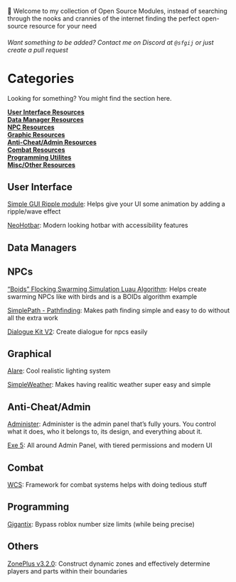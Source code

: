 👋 Welcome to my collection of Open Source Modules, instead of searching through 
the nooks and crannies of the internet finding the perfect open-source resource for your need
###### Want something to be added? Contact me on Discord at ```@sfgij``` or just create a pull request

# Categories
Looking for something? You might find the section here.

[**User Interface Resources**](https://github.com/sfgij/Open-Source-Collection/blob/main/README.md#user-interface) <br />
[**Data Manager Resources**](https://github.com/sfgij/Open-Source-Collection/blob/main/README.md#data-managers) <br />
[**NPC Resources**](https://github.com/sfgij/Open-Source-Collection/blob/main/README.md#npcs) <br />
[**Graphic Resources**](https://github.com/sfgij/Open-Source-Collection/blob/main/README.md#graphical) <br />
[**Anti-Cheat/Admin Resources**](https://github.com/sfgij/Open-Source-Collection/blob/main/README.md#anti-cheatadmin) <br />
[**Combat Resources**](https://github.com/sfgij/Open-Source-Collection/blob/main/README.md#combat) <br />
[**Programming Utilites**](https://github.com/sfgij/Open-Source-Collection/blob/main/README.md#programming) <br />
[**Misc/Other Resources**](https://github.com/sfgij/Open-Source-Collection/blob/main/README.md#others) <br />

## User Interface
[Simple GUI Ripple module](https://devforum.roblox.com/t/simple-gui-ripple-module/3270706): Helps give your UI some animation by adding a ripple/wave effect

[NeoHotbar](https://devforum.roblox.com/t/neohotbar-a-modern-customizable-hotbar-for-roblox/2738850): Modern looking hotbar with accessibility features

## Data Managers

## NPCs
[“Boids” Flocking Swarming Simulation Luau Algorithm](https://devforum.roblox.com/t/boids-flocking-swarming-simulation-luau-algorithm-library-animated-birdbatsinsects-v13-open-source-free-model/2806062): Helps create swarming NPCs like with birds and is a BOIDs algorithm example

[SimplePath - Pathfinding](https://devforum.roblox.com/t/simplepath-pathfinding-module/1196762): Makes path finding simple and easy to do without all the extra work

[Dialogue Kit V2](https://devforum.roblox.com/t/dialogue-kit-v2-an-easy-way-to-create-interactive-dialogues-events/3106134): Create dialogue for npcs easily

## Graphical
[Alare](https://devforum.roblox.com/t/alare-advanced-lighting-solution-for-roblox/3264629): Cool realistic lighting system

[SimpleWeather](https://devforum.roblox.com/t/simpleweather-v12-a-easy-to-use-weather-module/3129898): Makes having realitic weather super easy and simple

## Anti-Cheat/Admin
[Administer](https://devforum.roblox.com/t/administer-modern-modular-free-admin-system-12/3179989): Administer is the admin panel that’s fully yours. You control what it does, who it belongs to, its design, and everything about it.

[Exe 5](https://devforum.roblox.com/t/exe-5-product-exe-v5-most-stunning-admin-panel-yet/3175336): All around Admin Panel, with tiered permissions and modern UI

## Combat
[WCS](https://devforum.roblox.com/t/20-wcs-a-combat-system-framework/2843521): Framework for combat systems helps with doing tedious stuff

## Programming
[Gigantix](https://devforum.roblox.com/t/gigantix-infinite-size-numbers-module/3307153): Bypass roblox number size limits (while being precise)

## Others
[ZonePlus v3.2.0](https://devforum.roblox.com/t/zoneplus-v320-construct-dynamic-zones-and-effectively-determine-players-and-parts-within-their-boundaries/1017701): Construct dynamic zones and effectively determine players and parts within their boundaries


